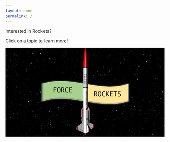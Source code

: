 ```yaml
---
layout: none
permalink: /
---
```


<head>
  <meta charset="utf-8">
  <meta http-equiv="X-UA-Compatible" content="IE=edge">
  <meta name="viewport" content="width=device-width, initial-scale=1">
  <link rel="stylesheet" type="text/css" href="index.css">
  <title>Home</title>
  <style>
  body {
      background-image: url("background.jpg");
  }
</style>
</head>

<body>

<div class="header">
  <p>Interested in Rockets?</p>
  <p>Click on a topic to learn more!</p>
</div>

<div class="container">
  <!-- Image Map Generated by http://www.image-map.net/ -->
  <img src="/assets/images/home.png" usemap="#image-map">
  <map name="image-map">
      <area target="" alt="force" title="force" href="/force" coords="207,201,205,300,317,283,436,298,434,198,269,183" shape="poly">
      <area target="" alt="rockets" title="rockets" href="/rockets" coords="461,205,460,300,566,318,689,301,687,203,575,220" shape="poly">
  </map>
</div>

</body>
